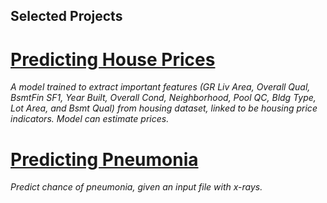## Selected Projects

# [Predicting House Prices](https://4nug.github.io/predicting-house-prices/)

*A model trained to extract important features (GR Liv Area, Overall Qual, BsmtFin SF1, Year Built, Overall Cond, Neighborhood, Pool QC, Bldg Type, Lot Area, and Bsmt Qual) from housing dataset, linked to be housing price indicators. Model can estimate prices.*

# [Predicting Pneumonia](https://github.com/4nuG/Predicting-Pneumonia)
*Predict chance of pneumonia, given an input file with x-rays.*
